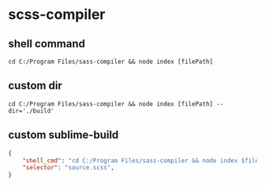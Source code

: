 # scss-compiler

## shell command
```
cd C:/Program Files/sass-compiler && node index [filePath]
```

## custom dir
```
cd C:/Program Files/sass-compiler && node index [filePath] --dir='./build'
```

## custom sublime-build
```json
{
    "shell_cmd": "cd C:/Program Files/sass-compiler && node index $file --dir='./build'",
    "selector": "source.scss",
}
```
